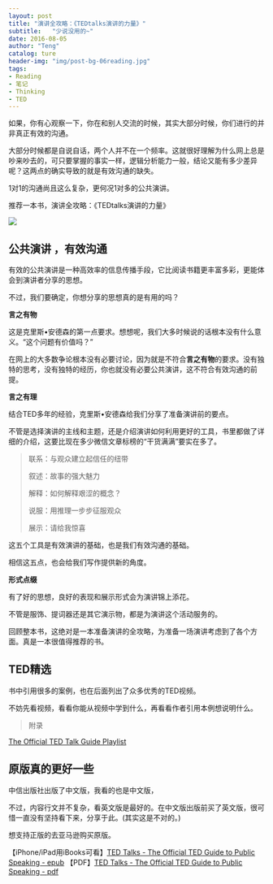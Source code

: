 ```yaml
---
layout: post
title: "演讲全攻略：《TEDtalks演讲的力量》"
subtitle:   "少说没用的~"
date: 2016-08-05
author: "Teng"
catalog: ture
header-img: "img/post-bg-06reading.jpg"
tags:
- Reading
- 笔记
- Thinking
- TED
---
```


如果，你有心观察一下，你在和别人交流的时候，其实大部分时候，你们进行的并非真正有效的沟通。

大部分时候都是自说自话，两个人并不在一个频率。这就很好理解为什么网上总是吵来吵去的，可只要掌握的事实一样，逻辑分析能力一般，结论又能有多少差异呢？这两点的确实导致的就是有效沟通的缺失。

1对1的沟通尚且这么复杂，更何况1对多的公共演讲。

推荐一本书，演讲全攻略：《TEDtalks演讲的力量》

![](http://7xtgob.com2.z0.glb.clouddn.com/16-8-7/74466332.jpg)


## 公共演讲 ，有效沟通

有效的公共演讲是一种高效率的信息传播手段，它比阅读书籍更丰富多彩，更能体会到演讲者分享的思想。

不过，我们要确定，你想分享的思想真的是有用的吗？

**言之有物**

这是克里斯•安德森的第一点要求。想想呢，我们大多时候说的话根本没有什么意义。“这个问题有价值吗？”

在网上的大多数争论根本没有必要讨论，因为就是不符合**言之有物**的要求。没有独特的思考，没有独特的经历，你也就没有必要公共演讲，这不符合有效沟通的前提。

**言之有理**

结合TED多年的经验，克里斯•安德森给我们分享了准备演讲前的要点。

不管是选择演讲的主线和主题，还是介绍演讲如何利用更好的工具，书里都做了详细的介绍，这要比现在多少微信文章标榜的“干货满满”要实在多了。

> 联系：与观众建立起信任的纽带
> 
> 叙述：故事的强大魅力
> 
> 解释：如何解释艰涩的概念？
> 
> 说服：用推理一步步征服观众
> 
> 展示：请给我惊喜

这五个工具是有效演讲的基础，也是我们有效沟通的基础。

相信这五点，也会给我们写作提供新的角度。

**形式点缀**

有了好的思想，良好的表现和展示形式会为演讲锦上添花。

不管是服饰、提词器还是其它演示物，都是为演讲这个活动服务的。


回顾整本书，这绝对是一本准备演讲的全攻略，为准备一场演讲考虑到了各个方面。真是一本很值得推荐的书。

## TED精选

书中引用很多的案例，也在后面列出了众多优秀的TED视频。

不妨先看视频，看看你能从视频中学到什么，再看看作者引用本例想说明什么。

> 附录
 
[The Official TED Talk Guide Playlist](https://www.ted.com/playlists/324/the_official_ted_talk_guide_pl)

## 原版真的更好一些

中信出版社出版了中文版，我看的也是中文版，

不过，内容行文并不复杂，看英文版是最好的。在中文版出版前买了英文版，很可惜一直没有坚持看下来，分享于此。(其实这是不对的。)

想支持正版的去亚马逊购买原版。

【iPhone/iPad用iBooks可看】[TED Talks - The Official TED Guide to Public Speaking - epub](http://7xtgob.com2.z0.glb.clouddn.com/TED%20Talks%20-%20The%20Official%20TED%20Guide%20to%20Public%20Speaking%20-%20Chris%20Anderson.epub)
【PDF】[TED Talks - The Official TED Guide to Public Speaking - pdf](http://7xtgob.com2.z0.glb.clouddn.com/TED%20Talks%20-%20The%20Official%20TED%20Guide%20to%20Public%20Speaking%20-%20Chris%20Anderson.pdf)
